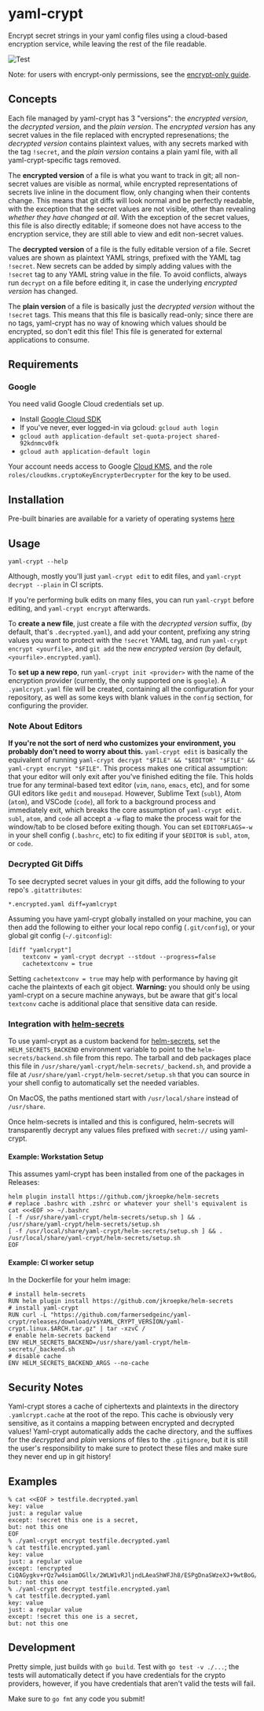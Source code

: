 # yaml-crypt

Encrypt secret strings in your yaml config files using a cloud-based encryption service, while leaving the rest of the file readable.

![Test](https://github.com/farmersedgeinc/yaml-crypt/workflows/Test/badge.svg?branch=tests)

Note: for users with encrypt-only permissions, see the [encrypt-only guide](encrypt-only-guide.md).

## Concepts

Each file managed by yaml-crypt has 3 "versions": the _encrypted version_, the _decrypted version_, and the _plain version_. The _encrypted version_ has any secret values in the file replaced with encrypted represenations; the _decrypted version_ contains plaintext values, with any secrets marked with the tag `!secret`, and the _plain version_ contains a plain yaml file, with all yaml-crypt-specific tags removed.

The **encrypted version** of a file is what you want to track in git; all non-secret values are visible as normal, while encrypted representations of secrets live inline in the document flow, only changing when their contents change. This means that git diffs will look normal and be perfectly readable, with the exception that the secret values are not visible, other than revealing _whether they have changed at all_. With the exception of the secret values, this file is also directly editable; if someone does not have access to the encryption service, they are still able to view and edit non-secret values.

The **decrypted version** of a file is the fully editable version of a file. Secret values are shown as plaintext YAML strings, prefixed with the YAML tag `!secret`. New secrets can be added by simply adding values with the `!secret` tag to any YAML string value in the file. To avoid conflicts, always run `decrypt` on a file before editing it, in case the underlying _encrypted version_ has changed.

The **plain version** of a file is basically just the _decrypted version_ without the `!secret` tags. This means that this file is basically read-only; since there are no tags, yaml-crypt has no way of knowing which values should be encrypted, so don't edit this file! This file is generated for external applications to consume.

## Requirements

### Google

You need valid Google Cloud credentials set up. 
* Install [Google Cloud SDK](https://cloud.google.com/sdk/gcloud/)
* If you've never, ever logged-in via gcloud: `gcloud auth login`
* `gcloud auth application-default set-quota-project shared-92kdnmcv0fk`
* `gcloud auth application-default login`

Your account needs access to Google [Cloud KMS](https://cloud.google.com/security-key-management), and the role `roles/cloudkms.cryptoKeyEncrypterDecrypter` for the key to be used.

## Installation

Pre-built binaries are available for a variety of operating systems [here](https://github.com/farmersedgeinc/yaml-crypt/releases/latest)

## Usage

```
yaml-crypt --help
```

Although, mostly you'll just `yaml-crypt edit` to edit files, and `yaml-crypt decrypt --plain` in CI scripts.

If you're performing bulk edits on many files, you can run `yaml-crypt` before editing, and `yaml-crypt encrypt` afterwards.

To **create a new file**, just create a file with the _decrypted version_ suffix, (by default, that's `.decrypted.yaml`), and add your content, prefixing any string values you want to protect with the `!secret` YAML tag, and run `yaml-crypt encrypt <yourfile>`, and `git add` the new _encrypted version_ (by default, `<yourfile>.encrypted.yaml`).

To **set up a new repo**, run `yaml-crypt init <provider>` with the name of the encryption provider (currently, the only supported one is `google`). A `.yamlcrypt.yaml` file will be created, containing all the configuration for your repository, as well as some keys with blank values in the `config` section, for configuring the provider.

### Note About Editors

**If you're not the sort of nerd who customizes your environment, you probably don't need to worry about this.** `yaml-crypt edit` is basically the equivalent of running `yaml-crypt decrypt "$FILE" && "$EDITOR" "$FILE" && yaml-crypt encrypt "$FILE"`. This process makes one critical assumption: that your editor will only exit after you've finished editing the file. This holds true for any terminal-based text editor (`vim`, `nano`, `emacs`, etc), and for some GUI editors like `gedit` and `mousepad`. However, Sublime Text (`subl`), Atom (`atom`), and VSCode (`code`), all fork to a background process and immediately exit, which breaks the core assumption of `yaml-crypt edit`. `subl`, `atom`, and `code` all accept a `-w` flag to make the process wait for the window/tab to be closed before exiting though. You can set `EDITORFLAGS=-w` in your shell config (`.bashrc`, etc) to fix editing if your `$EDITOR` is `subl`, `atom`, or `code`.

### Decrypted Git Diffs

To see decrypted secret values in your git diffs, add the following to your repo's `.gitattributes`:

```
*.encrypted.yaml diff=yamlcrypt
```

Assuming you have yaml-crypt globally installed on your machine, you can then add the following to either your local repo config (`.git/config`), or your global git config (`~/.gitconfig`):

```
[diff "yamlcrypt"]
    textconv = yaml-crypt decrypt --stdout --progress=false
    cachetextconv = true
```

Setting `cachetextconv = true` may help with performance by having git cache the plaintexts of each git object. **Warning:** you should only be using yaml-crypt on a secure machine anyways, but be aware that git's local `textconv` cache is additional place that sensitive data can reside.

### Integration with [helm-secrets](https://github.com/jkroepke/helm-secrets)

To use yaml-crypt as a custom backend for [helm-secrets](https://github.com/jkroepke/helm-secrets), set the `HELM_SECRETS_BACKEND` environment variable to point to the `helm-secrets/backend.sh` file from this repo. The tarball and deb packages place this file in `/usr/share/yaml-crypt/helm-secrets/_backend.sh`, and provide a file at `/usr/share/yaml-crypt/helm-secret/setup.sh` that you can source in your shell config to automatically set the needed variables.

On MacOS, the paths mentioned start with `/usr/local/share` instead of `/usr/share`.

Once helm-secrets is intalled and this is configured, helm-secrets will transparently decrypt any values files prefixed with `secret://` using yaml-crypt.

#### Example: Workstation Setup

This assumes yaml-crypt has been installed from one of the packages in Releases:

```
helm plugin install https://github.com/jkroepke/helm-secrets
# replace .bashrc with .zshrc or whatever your shell's equivalent is
cat <<<EOF >> ~/.bashrc
[ -f /usr/share/yaml-crypt/helm-secrets/setup.sh ] && . /usr/share/yaml-crypt/helm-secrets/setup.sh
[ -f /usr/local/share/yaml-crypt/helm-secrets/setup.sh ] && . /usr/local/share/yaml-crypt/helm-secrets/setup.sh
EOF
```

#### Example: CI worker setup

In the Dockerfile for your helm image:

```
# install helm-secrets
RUN helm plugin install https://github.com/jkroepke/helm-secrets
# install yaml-crypt
RUN curl -L "https://github.com/farmersedgeinc/yaml-crypt/releases/download/v$YAML_CRYPT_VERSION/yaml-crypt.linux.$ARCH.tar.gz" | tar -xzvC /
# enable helm-secrets backend
ENV HELM_SECRETS_BACKEND=/usr/share/yaml-crypt/helm-secrets/_backend.sh
# disable cache
ENV HELM_SECRETS_BACKEND_ARGS --no-cache
```

## Security Notes

Yaml-crypt stores a cache of ciphertexts and plaintexts in the directory `.yamlcrypt.cache` at the root of the repo. This cache is obviously very sensitive, as it contains a mapping between encrypted and decrypted values! Yaml-crypt automatically adds the cache directory, and the suffixes for the _decrypted_ and _plain_ versions of files to the `.gitignore`, but it is still the user's responsibility to make sure to protect these files and make sure they never end up in git history!

## Examples

```
% cat <<EOF > testfile.decrypted.yaml
key: value
just: a regular value
except: !secret this one is a secret,
but: not this one
EOF
% ./yaml-crypt encrypt testfile.decrypted.yaml
% cat testfile.encrypted.yaml
key: value
just: a regular value
except: !encrypted CiQAGygkv+rQz7w4siamOGllx/2WLW1vRJljndLAeaShWFJh8/ESPgDnaSWzeXJ+9wtBoG/j+Y3VHn+5AZP78aTMBsIVgR5s5h4om58otx/Tdez+iTy0ZVkVDEPrcPsDQ2JPuxvU
but: not this one
% ./yaml-crypt decrypt testfile.encrypted.yaml
% cat testfile.decrypted.yaml
key: value
just: a regular value
except: !secret this one is a secret,
but: not this one
```

## Development

Pretty simple, just builds with `go build`. Test with `go test -v ./...`; the tests will automatically detect if you have credentials for the crypto providers, however, if you have credentials that aren't valid the tests will fail.

Make sure to `go fmt` any code you submit!
